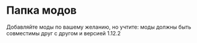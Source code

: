# Папка модов

Добавляйте моды по вашему желанию, но учтите: моды должны быть совместимы друг с другом и версией 1.12.2